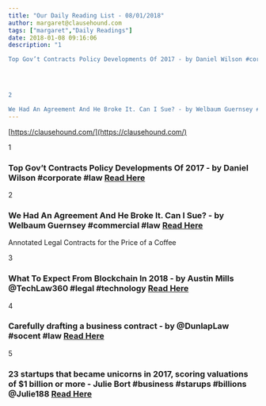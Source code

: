 ```yaml
---
title: "Our Daily Reading List - 08/01/2018"
author: margaret@clausehound.com
tags: ["margaret","Daily Readings"]
date: 2018-01-08 09:16:06
description: "1

Top Gov’t Contracts Policy Developments Of 2017 - by Daniel Wilson #corporate #law Read Here

 


2

We Had An Agreement And He Broke It. Can I Sue? - by Welbaum Guernsey #commercial #law Read H..."
---
```


[https://clausehound.com/](https://clausehound.com/)

1

### Top Gov’t Contracts Policy Developments Of 2017 - by Daniel Wilson #corporate #law [Read Here](https://goo.gl/xtgXk4)

 

2

### We Had An Agreement And He Broke It. Can I Sue? - by Welbaum Guernsey #commercial #law [Read Here](https://goo.gl/ESrZj5)

Annotated Legal Contracts
for the Price of a Coffee

3

### What To Expect From Blockchain In 2018 - by Austin Mills @TechLaw360 #legal #technology [Read Here](https://goo.gl/VE9i8G)

 

4

### Carefully drafting a business contract - by @DunlapLaw #socent #law [Read Here](https://goo.gl/C22sTB)

 

5

### 23 startups that became unicorns in 2017, scoring valuations of $1 billion or more - Julie Bort #business #starups #billions @Julie188 [Read Here](http://www.businessinsider.com/startups-became-unicorns-2017-valued-1-billion-or-more-list-2017-12)

 